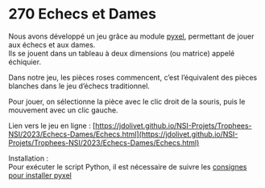 # 270 Echecs et Dames

Nous avons développé un jeu grâce au module [pyxel](https://github.com/kitao/pyxel/blob/main/docs/README.fr.md), permettant de jouer aux échecs et aux dames.  
Ils se jouent dans un tableau à deux dimensions (ou matrice) appelé échiquier.  

Dans notre jeu, les pièces roses commencent, c’est l’équivalent des pièces blanches dans le jeu d’échecs traditionnel.  

Pour jouer, on sélectionne la pièce avec le clic droit de la souris, puis le mouvement avec un clic gauche.

Lien vers le jeu en ligne : [https://jdolivet.github.io/NSI-Projets/Trophees-NSI/2023/Echecs-Dames/Echecs.html](https://jdolivet.github.io/NSI-Projets/Trophees-NSI/2023/Echecs-Dames/Echecs.html)

Installation :  
Pour exécuter le script Python, il est nécessaire de suivre les [consignes pour installer pyxel](https://github.com/kitao/pyxel/blob/main/docs/README.fr.md#comment-installer)
